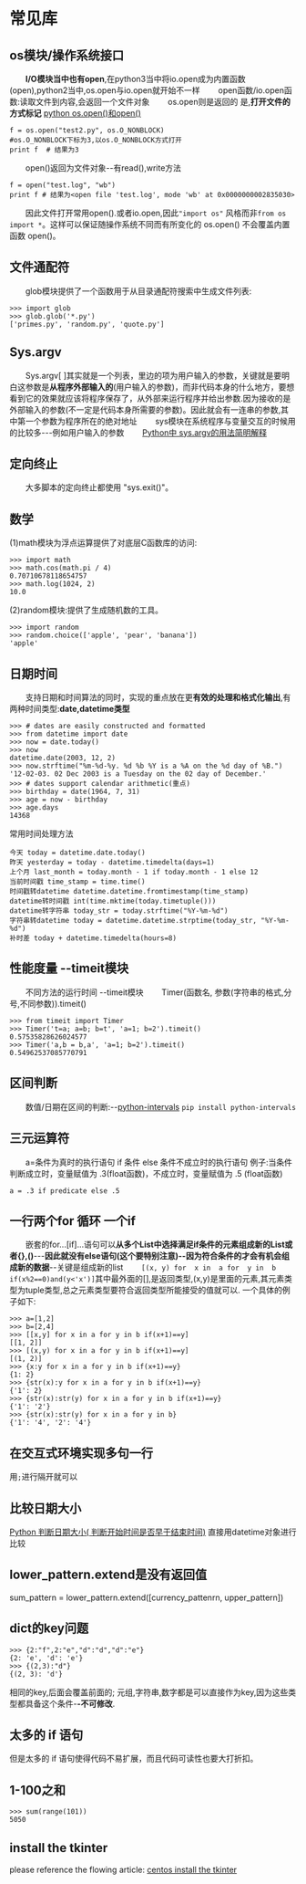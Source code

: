 # 常见库
## os模块/操作系统接口
　　**I/O模块当中也有open**,在python3当中将io.open成为内置函数(open),python2当中,os.open与io.open就开始不一样
　　open函数/io.open函数:读取文件到内容,会返回一个文件对象
　　os.open则是返回的 是,**打开文件的方式标记**
[python os.open()和open()](https://www.cnblogs.com/enochmeng/p/9990505.html)

```
f = os.open("test2.py", os.O_NONBLOCK)
#os.O_NONBLOCK下标为3,以os.O_NONBLOCK方式打开
print f  # 结果为3
```
　　open()返回为文件对象--有read(),write方法
```
f = open("test.log", "wb")
print f # 结果为<open file 'test.log', mode 'wb' at 0x0000000002835030>
```
　　因此文件打开常用open().或者io.open,因此`"import os"` 风格而非`from os import *`。这样可以保证随操作系统不同而有所变化的 os.open() 不会覆盖内置函数 open()。

## 文件通配符
　　glob模块提供了一个函数用于从目录通配符搜索中生成文件列表:
```
>>> import glob
>>> glob.glob('*.py')
['primes.py', 'random.py', 'quote.py']
```
## Sys.argv
　　Sys.argv[ ]其实就是一个列表，里边的项为用户输入的参数，关键就是要明白这参数是**从程序外部输入的**(用户输入的参数)，而非代码本身的什么地方，要想看到它的效果就应该将程序保存了，从外部来运行程序并给出参数.因为接收的是外部输入的参数(不一定是代码本身所需要的参数)。因此就会有一连串的参数,其中第一个参数为程序所在的绝对地址
　　sys模块在系统程序与变量交互的时候用的比较多---例如用户输入的参数
　　[Python中 sys.argv的用法简明解释](http://www.cnblogs.com/aland-1415/p/6613449.html)
## 定向终止
　　大多脚本的定向终止都使用 "sys.exit()"。
## 数学
(1)math模块为浮点运算提供了对底层C函数库的访问:
```
>>> import math
>>> math.cos(math.pi / 4)
0.70710678118654757
>>> math.log(1024, 2)
10.0
```
(2)random模块:提供了生成随机数的工具。
```
>>> import random
>>> random.choice(['apple', 'pear', 'banana'])
'apple'
```
## 日期时间
　　支持日期和时间算法的同时，实现的重点放在更**有效的处理和格式化输出**,有两种时间类型:**date,datetime类型**
```
>>> # dates are easily constructed and formatted
>>> from datetime import date
>>> now = date.today()
>>> now
datetime.date(2003, 12, 2)
>>> now.strftime("%m-%d-%y. %d %b %Y is a %A on the %d day of %B.")
'12-02-03. 02 Dec 2003 is a Tuesday on the 02 day of December.'
>>> # dates support calendar arithmetic(重点)
>>> birthday = date(1964, 7, 31)
>>> age = now - birthday
>>> age.days
14368
```
常用时间处理方法
```
今天 today = datetime.date.today()
昨天 yesterday = today - datetime.timedelta(days=1)
上个月 last_month = today.month - 1 if today.month - 1 else 12
当前时间戳 time_stamp = time.time()
时间戳转datetime datetime.datetime.fromtimestamp(time_stamp)
datetime转时间戳 int(time.mktime(today.timetuple()))
datetime转字符串 today_str = today.strftime("%Y-%m-%d")
字符串转datetime today = datetime.datetime.strptime(today_str, "%Y-%m-%d")
补时差 today + datetime.timedelta(hours=8)
```
## 性能度量 --timeit模块
　　不同方法的运行时间 --timeit模块
　　Timer(函数名, 参数(字符串的格式,分号,不同参数)).timeit()
```
>>> from timeit import Timer
>>> Timer('t=a; a=b; b=t', 'a=1; b=2').timeit()
0.57535828626024577
>>> Timer('a,b = b,a', 'a=1; b=2').timeit()
0.54962537085770791
```
## 区间判断
　　数值/日期在区间的判断:--[python-intervals](https://github.com/AlexandreDecan/python-intervals)
`pip install python-intervals`
## 三元运算符
　　a=条件为真时的执行语句 if 条件 else 条件不成立时的执行语句
例子:当条件判断成立时，变量赋值为 .3(float函数)，不成立时，变量赋值为 .5 (float函数)
```
a = .3 if predicate else .5
```
## 一行两个for 循环 一个if
　　嵌套的for...[if]...语句可以**从多个List中选择满足if条件的元素组成新的List或者{},()**---**因此就没有else语句(这个要特别注意)--因为符合条件的才会有机会组成新的数据**--关键是组成新的list
　　`[(x, y) for  x in  a for  y in  b if(x%2==0)and(y<'x')]`其中最外面的[],是返回类型,(x,y)是里面的元素,其元素类型为tuple类型,总之元素类型要符合返回类型所能接受的值就可以.
一个具体的例子如下:
```
>>> a=[1,2]
>>> b=[2,4]
>>> [[x,y] for x in a for y in b if(x+1)==y]
[[1, 2]]
>>> [(x,y) for x in a for y in b if(x+1)==y]
[(1, 2)]
>>> {x:y for x in a for y in b if(x+1)==y}
{1: 2}
>>> {str(x):y for x in a for y in b if(x+1)==y}
{'1': 2}
>>> {str(x):str(y) for x in a for y in b if(x+1)==y}
{'1': '2'}
>>> {str(x):str(y) for x in a for y in b}
{'1': '4', '2': '4'}
```
## 在交互式环境实现多句一行
用`;`进行隔开就可以
## 比较日期大小
[Python 判断日期大小( 判断开始时间是否早于结束时间)](https://www.cnblogs.com/pylemon/archive/2012/01/06/2315363.html)
直接用datetime对象进行比较
## lower_pattern.extend是没有返回值
sum_pattern = lower_pattern.extend([currency_pattenrn, upper_pattern])
## dict的key问题
```
>>> {2:"f",2:"e","d":"d","d":"e"}
{2: 'e', 'd': 'e'}
>>> {(2,3):"d"}
{(2, 3): 'd'}
```
相同的key,后面会覆盖前面的;
元组,字符串,数字都是可以直接作为key,因为这些类型都具备这个条件-**-不可修改**.
## 太多的 if 语句
但是太多的 if 语句使得代码不易扩展，而且代码可读性也要大打折扣。
## 1-100之和
```
>>> sum(range(101))
5050
```
## install the tkinter
please reference the flowing article:
[centos install the tkinter](https://blog.csdn.net/u014426603/article/details/52334273)